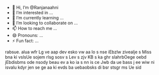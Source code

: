 - 👋 Hi, I’m @Ranjanaahni
- 👀 I’m interested in ...
- 🌱 I’m currently learning ...
- 💞️ I’m looking to collaborate on ...
- 📫 How to reach me ...
- 😄 Pronouns: ...
- ⚡ Fun fact: ...

<!---
Ranjanaahni/Ranjanaahni is a ✨ special ✨ repository because its `README.md` (this file) appears on your GitHub profile.
You can click the Preview link to take a look at your changes.
--->
rabsue. alua wfr Lg ve aap dev esko vw aa lo s
nse iEbzlw zivealje 
s Miss bna ki vslsUe sojem rlsg sosv s Lev s
zjv KB s ka ghr slahrbOege oebd
jEbdisbms ode nsody beau ev a
ko ia s nn is ce
Jwb da ue bass j ee wiw ni isvalu kdyr jen se ge aa ki evds ba uebaobsks di bsr stsgr
ms Ue sid
